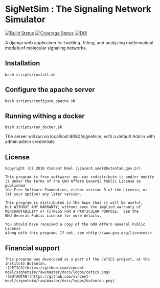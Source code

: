 # SigNetSim : The Signaling Network Simulator
[![Build Status](https://travis-ci.org/vincent-noel/SigNetSim.svg?branch=master)](https://travis-ci.org/vincent-noel/SigNetSim) [![Coverage Status](https://coveralls.io/repos/github/vincent-noel/SigNetSim/badge.svg?branch=develop)](https://coveralls.io/github/vincent-noel/SigNetSim?branch=develop) [![DOI](https://zenodo.org/badge/20701382.svg)](https://zenodo.org/badge/latestdoi/20701382)



A django web application for building, fitting, and analyzing mathematical models of molecular signaling networks.


## Installation

	bash scripts/install.sh


## Configure the apache server

	bash scripts/configure_apache.sh


## Running withing a docker

	bash scripts/run_docker.sh


The server will run on localhost:8080/signetsim, with a default Admin with admin:admin credentials.


## License

	Copyright (C) 2016 Vincent Noel (vincent.noel@butantan.gov.br)

	This program is free software: you can redistribute it and/or modify
	it under the terms of the GNU Affero General Public License as published
	the Free Software Foundation, either version 3 of the License, or
	(at your option) any later version.

	This program is distributed in the hope that it will be useful,
	but WITHOUT ANY WARRANTY; without even the implied warranty of
	MERCHANTABILITY or FITNESS FOR A PARTICULAR PURPOSE.  See the
	GNU General Public License for more details.

	You should have received a copy of the GNU Affero General Public License
	along with this program. If not, see <http://www.gnu.org/licenses/>.

## Financial support

	This program was developed as a part of the CeTICS project, at the Instituto Butantan.
	![CETICS](https://github.com/vincent-noel/signetsim/raw/master/docs/logos/cetics.png)
	![BUTANTAN](https://github.com/vincent-noel/signetsim/raw/master/docs/logos/butantan.png)
